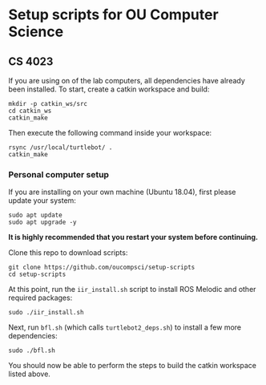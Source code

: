 # Setup scripts for OU Computer Science

## CS 4023

If you are using on of the lab computers, all dependencies have already been installed. To start, create a catkin workspace and build:

```
mkdir -p catkin_ws/src
cd catkin_ws
catkin_make
```

Then execute the following command inside your workspace:

```
rsync /usr/local/turtlebot/ .
catkin_make
```

### Personal computer setup

If you are installing on your own machine (Ubuntu 18.04), first please update your system:

```
sudo apt update
sudo apt upgrade -y
```

**It is highly recommended that you restart your system before continuing.**

Clone this repo to download scripts:

```
git clone https://github.com/oucompsci/setup-scripts
cd setup-scripts
```

At this point, run the `iir_install.sh` script to install ROS Melodic and other required packages:

```
sudo ./iir_install.sh
```

Next, run `bfl.sh` (which calls `turtlebot2_deps.sh`) to install a few more dependencies:

```
sudo ./bfl.sh
```

You should now be able to perform the steps to build the catkin workspace listed above.

